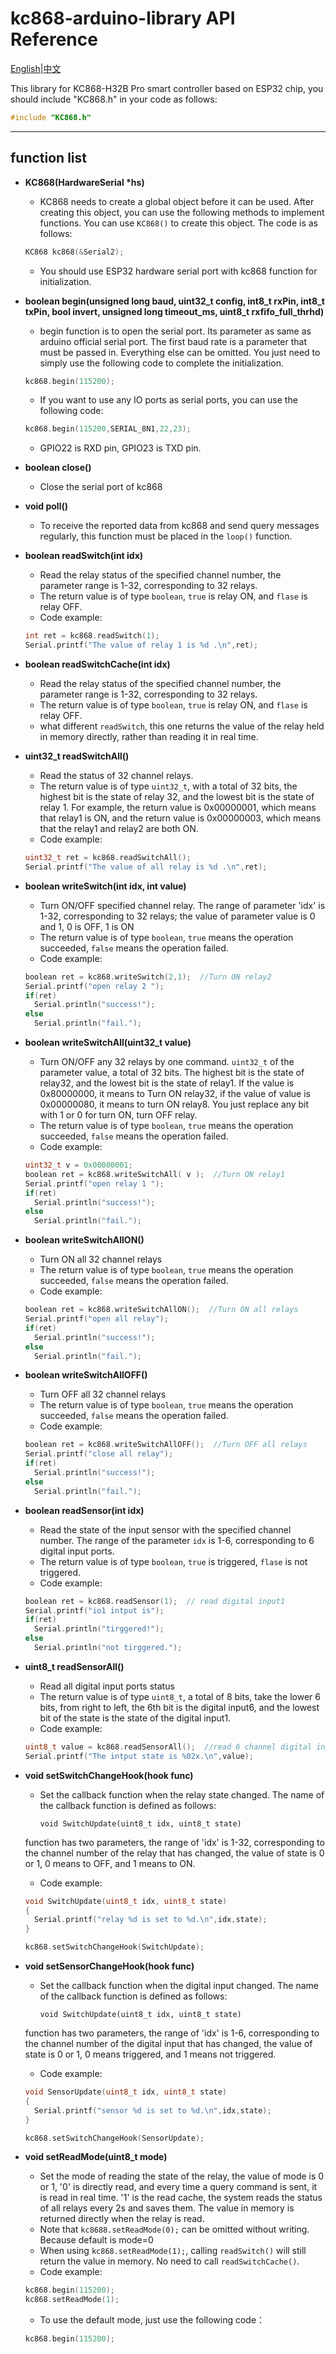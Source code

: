 # kc868-arduino-library  API Reference
[English](https://github.com/hzkincony/kc868-arduino-library/blob/main/API_Reference_EN.md)|[中文](https://github.com/hzkincony/kc868-arduino-library/blob/main/API_Reference_CN.md)

This library for KC868-H32B Pro smart controller based on ESP32 chip, you should include "KC868.h" in your code as follows:

```C++
#include "KC868.h"
```

---

## function list

- **KC868(HardwareSerial \*hs)**

  - KC868 needs to create a global object before it can be used. After creating this object, you can use the following methods to implement functions. You can use `KC868()` to create this object. The code is as follows:
  
  ```c++
  KC868 kc868(&Serial2);
  ```

  - You should use ESP32 hardware serial port with kc868 function for initialization.

- **boolean begin(unsigned long baud, uint32_t config, int8_t rxPin, int8_t txPin, bool invert, unsigned long timeout_ms, uint8_t rxfifo_full_thrhd)**

  - begin function is to open the serial port. Its parameter as same as arduino official serial port. The first baud rate is a parameter that must be passed in. Everything else can be omitted. You just need to simply use the following code to complete the initialization.
  
  ```c++
  kc868.begin(115200);
  ```

  - If you want to use any IO ports as serial ports, you can use the following code:

  ```c++
  kc868.begin(115200,SERIAL_8N1,22,23);
  ```

  - GPIO22 is RXD pin, GPIO23 is TXD pin.

- **boolean close()**

  - Close the serial port of kc868
  
- **void poll()**

  - To receive the reported data from kc868 and send query messages regularly, this function must be placed in the `loop()` function.
  
- **boolean readSwitch(int idx)**

  - Read the relay status of the specified channel number, the parameter range is 1-32, corresponding to 32 relays.
  - The return value is of type `boolean`, `true` is relay ON, and `flase` is relay OFF.
  - Code example:
  
  ```c++
  int ret = kc868.readSwitch(1);
  Serial.printf("The value of relay 1 is %d .\n",ret);
  ```

- **boolean readSwitchCache(int idx)**
  
  - Read the relay status of the specified channel number, the parameter range is 1-32, corresponding to 32 relays.
  - The return value is of type `boolean`, `true` is relay ON, and `flase` is relay OFF.
  - what different `readSwitch`, this one returns the value of the relay held in memory directly, rather than reading it in real time.
  
- **uint32_t readSwitchAll()**

  - Read the status of 32 channel relays.
  - The return value is of type `uint32_t`, with a total of 32 bits, the highest bit is the state of relay 32, and the lowest bit is the state of relay 1. For example, the return value is 0x00000001, which means that relay1 is ON, and the return value is 0x00000003, which means that the relay1 and relay2 are both ON.
  - Code example:

  
  ```c++
  uint32_t ret = kc868.readSwitchAll();
  Serial.printf("The value of all relay is %d .\n",ret);
  ```

- **boolean writeSwitch(int idx, int value)**

  - Turn ON/OFF specified channel relay. The range of parameter 'idx' is 1-32, corresponding to 32 relays; the value of parameter value is 0 and 1, 0 is OFF, 1 is ON
  - The return value is of type `boolean`, `true` means the operation succeeded, `false` means the operation failed.
  - Code example:

  
  ```c++
  boolean ret = kc868.writeSwitch(2,1);  //Turn ON relay2
  Serial.printf("open relay 2 ");
  if(ret)
    Serial.println("success!");
  else
    Serial.println("fail.");
  ```

- **boolean writeSwitchAll(uint32_t value)**

  - Turn ON/OFF any 32 relays by one command. `uint32_t` of the parameter value, a total of 32 bits. The highest bit is the state of relay32, and the lowest bit is the state of relay1. If the value is 0x80000000, it means to Turn ON relay32, if the value of value is 0x00000080, it means to turn ON relay8. You just replace any bit with 1 or 0 for turn ON, turn OFF relay.
  - The return value is of type `boolean`, `true` means the operation succeeded, `false` means the operation failed.
  - Code example:
  
  ```c++
  uint32_t v = 0x00000001;
  boolean ret = kc868.writeSwitchAll( v );  //Turn ON relay1
  Serial.printf("open relay 1 ");
  if(ret)
    Serial.println("success!");
  else
    Serial.println("fail.");
  ```

- **boolean writeSwitchAllON()**

  - Turn ON all 32 channel relays
  - The return value is of type `boolean`, `true` means the operation succeeded, `false` means the operation failed.
  - Code example:
  
  ```c++
  boolean ret = kc868.writeSwitchAllON();  //Turn ON all relays
  Serial.printf("open all relay");
  if(ret)
    Serial.println("success!");
  else
    Serial.println("fail.");
  ```

- **boolean writeSwitchAllOFF()**

  - Turn OFF all 32 channel relays
  - The return value is of type `boolean`, `true` means the operation succeeded, `false` means the operation failed.
  - Code example:
  
  ```c++
  boolean ret = kc868.writeSwitchAllOFF();  //Turn OFF all relays
  Serial.printf("close all relay");
  if(ret)
    Serial.println("success!");
  else
    Serial.println("fail.");
  ```

- **boolean readSensor(int idx)**

  - Read the state of the input sensor with the specified channel number. The range of the parameter `idx` is 1-6, corresponding to 6 digital input ports.
  - The return value is of type `boolean`, `true` is triggered, `flase` is not triggered.
  - Code example:

  ```c++
  boolean ret = kc868.readSensor(1);  // read digital input1
  Serial.printf("io1 intput is");
  if(ret)
    Serial.println("tirggered!");
  else
    Serial.println("not tirggered.");
  ```

- **uint8_t readSensorAll()**

  - Read all digital input ports status
  - The return value is of type `uint8_t`, a total of 8 bits, take the lower 6 bits, from right to left, the 6th bit is the digital input6, and the lowest bit of the state is the state of the digital input1.
  - Code example:


  ```c++
  uint8_t value = kc868.readSensorAll();  //read 6 channel digital input ports
  Serial.printf("The intput state is %02x.\n",value);
  ```

- **void setSwitchChangeHook(hook func)**

  - Set the callback function when the relay state changed. The name of the callback function is defined as follows:

    `void SwitchUpdate(uint8_t idx, uint8_t state)`

   function has two parameters, the range of 'idx' is 1-32, corresponding to the channel number of the relay that has changed, the value of state is 0 or 1, 0 means to OFF, and 1 means to ON.
  - Code example:


  ```c++
  void SwitchUpdate(uint8_t idx, uint8_t state)
  {
    Serial.printf("relay %d is set to %d.\n",idx,state);
  }

  kc868.setSwitchChangeHook(SwitchUpdate);
  ```

- **void setSensorChangeHook(hook func)**

  - Set the callback function when the digital input changed. The name of the callback function is defined as follows:

    `void SwitchUpdate(uint8_t idx, uint8_t state)`

   function has two parameters, the range of 'idx' is 1-6, corresponding to the channel number of the digital input that has changed, the value of state is 0 or 1, 0 means triggered, and 1 means not triggered.
  - Code example:

  ```c++
  void SensorUpdate(uint8_t idx, uint8_t state)
  {
    Serial.printf("sensor %d is set to %d.\n",idx,state);
  }

  kc868.setSwitchChangeHook(SensorUpdate);
  ```

- **void setReadMode(uint8_t mode)**

  - Set the mode of reading the state of the relay, the value of mode is 0 or 1, '0' is directly read, and every time a query command is sent, it is read in real time. '1' is the read cache, the system reads the status of all relays every 2s and saves them. The value in memory is returned directly when the relay is read.
  - Note that `kc8688.setReadMode(0);` can be omitted without writing. Because default is mode=0
  - When using `kc868.setReadMode(1);`, calling `readSwitch()` will still return the value in memory. No need to call `readSwitchCache()`.
  - Code example:



  ```c++
  kc868.begin(115200);
  kc868.setReadMode(1);
  ```
  - To use the default mode, just use the following code：

  ```c++
  kc868.begin(115200);
  ```

